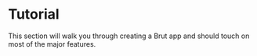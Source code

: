 # Tutorial

This section will walk you through creating a Brut app and should touch on most of the major features.
